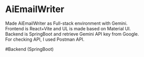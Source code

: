 # AiEmailWriter
Made AiEmailWriter as Full-stack environment with Gemini.</br>
Frontend is React+Vite and UL is made based on Material UI.</br>
Backend is SpringBoot and retrieve Gemini API key from Google.</br>
For checking API, I used Postman API.

#Backend (SpringBoot)

